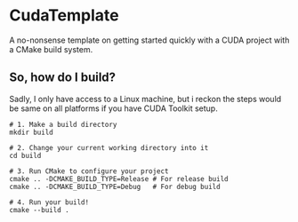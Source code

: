 # CudaTemplate
A no-nonsense template on getting started quickly with a CUDA project with a CMake build system.

## So, how do I build?
Sadly, I only have access to a Linux machine, but i reckon the steps would be same on all platforms if you have CUDA Toolkit setup.

```
# 1. Make a build directory
mkdir build

# 2. Change your current working directory into it
cd build

# 3. Run CMake to configure your project
cmake .. -DCMAKE_BUILD_TYPE=Release # For release build
cmake .. -DCMAKE_BUILD_TYPE=Debug   # For debug build

# 4. Run your build!
cmake --build .
```